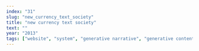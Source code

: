 ```yaml
---
index: "31"
slug: "new_currency_text_society"
title: "new currency text society"
text: ""
year: "2013"
tags: ["website", "system", "generative narrative", "generative content"]
---
```

